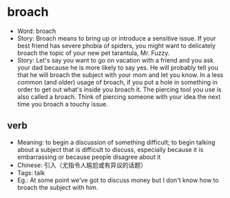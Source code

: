 # broach

- Word: broach
- Story: Broach means to bring up or introduce a sensitive issue. If your best friend has severe phobia of spiders, you might want to delicately broach the topic of your new pet tarantula, Mr. Fuzzy.
- Story: Let's say you want to go on vacation with a friend and you ask your dad because he is more likely to say yes. He will probably tell you that he will broach the subject with your mom and let you know. In a less common (and older) usage of broach, if you put a hole in something in order to get out what's inside you broach it. The piercing tool you use is also called a broach. Think of piercing someone with your idea the next time you broach a touchy issue.

## verb

- Meaning: to begin a discussion of something difficult; to begin talking about a subject that is difficult to discuss, especially because it is embarrassing or because people disagree about it
- Chinese: 引入（尤指令人尴尬或有异议的话题）
- Tags: talk
- Eg.: At some point we've got to discuss money but I don't know how to broach the subject with him.

